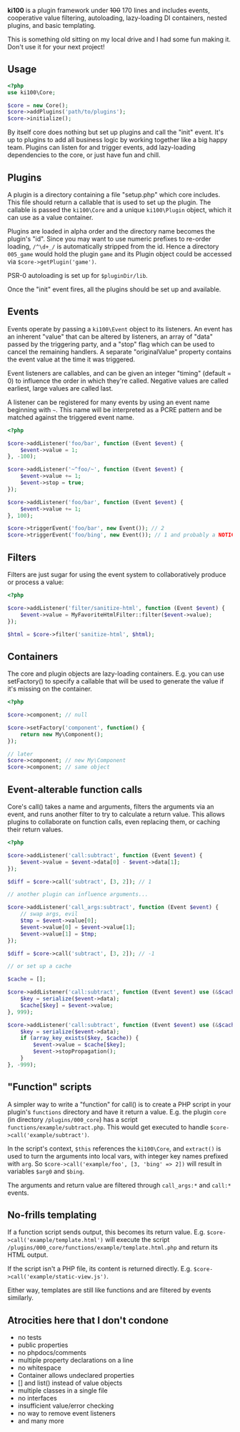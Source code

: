 **ki100** is a plugin framework under ~~100~~ 170 lines and includes events, cooperative value filtering, autoloading, lazy-loading DI containers, nested plugins, and basic templating.

This is something old sitting on my local drive and I had some fun making it. Don't use it for your next project!

Usage
-----

```php
<?php
use ki100\Core;

$core = new Core();
$core->addPlugins('path/to/plugins');
$core->initialize();
```

By itself core does nothing but set up plugins and call the "init" event. It's up to plugins to add all business logic by working together like a big happy team. Plugins can listen for and trigger events, add lazy-loading dependencies to the core, or just have fun and chill.

Plugins
-------

A plugin is a directory containing a file "setup.php" which core includes. This file should return a callable that is used to set up the plugin. The callable is passed the `ki100\Core` and a unique `ki100\Plugin` object, which it can use as a value container.

Plugins are loaded in alpha order and the directory name becomes the plugin's "id". Since you may want to use numeric prefixes to re-order loading, `/^\d+_/` is automatically stripped from the id. Hence a directory `005_game` would hold the plugin `game` and its Plugin object could be accessed via `$core->getPlugin('game')`.

PSR-0 autoloading is set up for `$pluginDir/lib`.

Once the "init" event fires, all the plugins should be set up and available.

Events
------

Events operate by passing a `ki100\Event` object to its listeners. An event has an inherent "value" that can be altered by listeners, an array of "data" passed by the triggering party, and a "stop" flag which can be used to cancel the remaining handlers. A separate "originalValue" property contains the event value at the time it was triggered.

Event listeners are callables, and can be given an integer "timing" (default = 0) to influence the order in which they're called. Negative values are called earliest, large values are called last.

A listener can be registered for many events by using an event name beginning with `~`. This name will be interpreted as a PCRE pattern and be matched against the triggered event name.

```php
<?php

$core->addListener('foo/bar', function (Event $event) {
    $event->value = 1;
}, -100);

$core->addListener('~^foo/~', function (Event $event) {
    $event->value += 1;
    $event->stop = true;
});

$core->addListener('foo/bar', function (Event $event) {
    $event->value += 1;
}, 100);

$core->triggerEvent('foo/bar', new Event()); // 2
$core->triggerEvent('foo/bing', new Event()); // 1 and probably a NOTICE
```

Filters
-------

Filters are just sugar for using the event system to collaboratively produce or process a value:

```php
<?php

$core->addListener('filter/sanitize-html', function (Event $event) {
    $event->value = MyFavoriteHtmlFilter::filter($event->value);
});

$html = $core->filter('sanitize-html', $html); 
```

Containers
----------

The core and plugin objects are lazy-loading containers. E.g. you can use setFactory() to specify a callable that will be used to generate the value if it's missing on the container.

```php
<?php

$core->component; // null

$core->setFactory('component', function() {
    return new My\Component();
});

// later
$core->component; // new My\Component
$core->component; // same object
```

Event-alterable function calls
------------------------------

Core's call() takes a name and arguments, filters the arguments via an event, and runs another filter to try to calculate a return value. This allows plugins to collaborate on function calls, even replacing them, or caching their return values.

```php
<?php

$core->addListener('call:subtract', function (Event $event) {
    $event->value = $event->data[0] - $event->data[1];
});

$diff = $core->call('subtract', [3, 2]); // 1

// another plugin can influence arguments...

$core->addListener('call_args:subtract', function (Event $event) {
    // swap args, evil
    $tmp = $event->value[0];
    $event->value[0] = $event->value[1];
    $event->value[1] = $tmp;
});

$diff = $core->call('subtract', [3, 2]); // -1

// or set up a cache

$cache = [];

$core->addListener('call:subtract', function (Event $event) use (&$cache) {
    $key = serialize($event->data);
    $cache[$key] = $event->value;
}, 999);

$core->addListener('call:subtract', function (Event $event) use (&$cache) {
    $key = serialize($event->data);
    if (array_key_exists($key, $cache)) {
        $event->value = $cache[$key];
        $event->stopPropagation();
    }
}, -999);
```

"Function" scripts
------------------

A simpler way to write a "function" for call() is to create a PHP script in your plugin's `functions` directory and have it return a value. E.g. the plugin `core` (in directory `/plugins/000_core`) has a script `functions/example/subtract.php`. This would get executed to handle `$core->call('example/subtract')`.

In the script's context, `$this` references the `ki100\Core`, and `extract()` is used to turn the arguments into local vars, with integer key names prefixed with `arg`. So `$core->call('example/foo', [3, 'bing' => 2])` will result in variables `$arg0` and `$bing`.

The arguments and return value are filtered through `call_args:*` and `call:*` events.

No-frills templating
--------------------

If a function script sends output, this becomes its return value. E.g. `$core->call('example/template.html')` will execute the script `/plugins/000_core/functions/example/template.html.php` and return its HTML output.

If the script isn't a PHP file, its content is returned directly. E.g. `$core->call('example/static-view.js')`.

Either way, templates are still like functions and are filtered by events similarly. 

Atrocities here that I don't condone
------------------------------------

 - no tests
 - public properties
 - no phpdocs/comments
 - multiple property declarations on a line
 - no whitespace
 - Container allows undeclared properties
 - [] and list() instead of value objects
 - multiple classes in a single file
 - no interfaces
 - insufficient value/error checking
 - no way to remove event listeners
 - and many more
